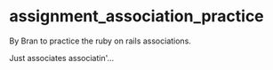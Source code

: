 # assignment_association_practice

By Bran to practice the ruby on rails associations.

Just associates associatin'...
